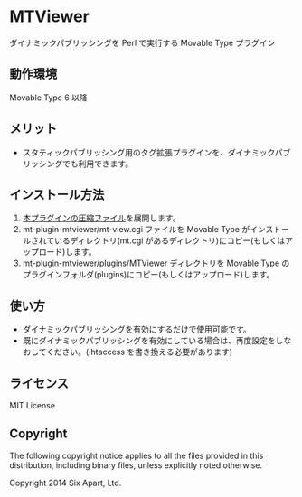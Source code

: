 # MTViewer
ダイナミックパブリッシングを Perl で実行する Movable Type プラグイン

## 動作環境
Movable Type 6 以降

## メリット
* スタティックパブリッシング用のタグ拡張プラグインを、ダイナミックパブリッシングでも利用できます。

## インストール方法
1. [本プラグインの圧縮ファイル](https://github.com/masiuchi/mt-plugin-mtviewer/archive/master.zip)を展開します。
2. mt-plugin-mtviewer/mt-view.cgi ファイルを Movable Type がインストールされているディレクトリ(mt.cgi があるディレクトリ)にコピー(もしくはアップロード)します。
3. mt-plugin-mtviewer/plugins/MTViewer ディレクトリを Movable Type のプラグインフォルダ(plugins)にコピー(もしくはアップロード)します。

## 使い方
* ダイナミックパブリッシングを有効にするだけで使用可能です。
* 既にダイナミックパブリッシングを有効にしている場合は、再度設定をしなおしてください。(.htaccess を書き換える必要があります)


## ライセンス
MIT License

## Copyright
The following copyright notice applies to all the files provided in this distribution, including binary files, unless explicitly noted otherwise.

Copyright 2014 Six Apart, Ltd.
